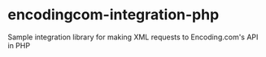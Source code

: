 # encodingcom-integration-php
Sample integration library for making XML requests to Encoding.com's API in PHP
